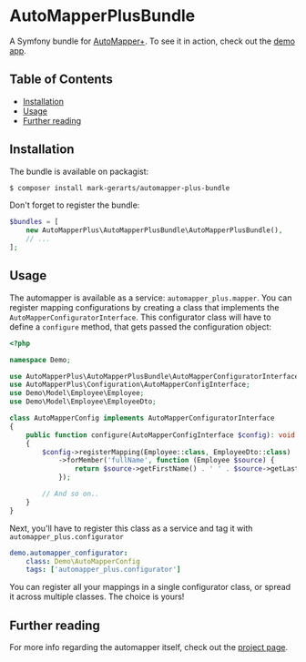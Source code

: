 # AutoMapperPlusBundle

A Symfony bundle for [AutoMapper+](https://www.github.com/mark-gerarts/automapper-plus).
To see it in action, check out the [demo app](https://github.com/mark-gerarts/automapper-plus-demo-app).

## Table of Contents
* [Installation](#installation)
* [Usage](#usage)
* [Further reading](#further-reading)

## Installation

The bundle is available on packagist:

```bash
$ composer install mark-gerarts/automapper-plus-bundle
```

Don't forget to register the bundle:

```php
$bundles = [
    new AutoMapperPlus\AutoMapperPlusBundle\AutoMapperPlusBundle(),
    // ...
];
```

## Usage

The automapper is available as a service: `automapper_plus.mapper`. You can
register mapping configurations by creating a class that implements the
`AutoMapperConfiguratorInterface`. This configurator class will have to define
a `configure` method, that gets passed the configuration object:

```php
<?php

namespace Demo;

use AutoMapperPlus\AutoMapperPlusBundle\AutoMapperConfiguratorInterface;
use AutoMapperPlus\Configuration\AutoMapperConfigInterface;
use Demo\Model\Employee\Employee;
use Demo\Model\Employee\EmployeeDto;

class AutoMapperConfig implements AutoMapperConfiguratorInterface
{
    public function configure(AutoMapperConfigInterface $config): void
    {
        $config->registerMapping(Employee::class, EmployeeDto::class)
            ->forMember('fullName', function (Employee $source) {
                return $source->getFirstName() . ' ' . $source->getLastName();
            });

        // And so on..
    }
}
```

Next, you'll have to register this class as a service and tag it with
`automapper_plus.configurator`

```yaml
demo.automapper_configurator:
    class: Demo\AutoMapperConfig
    tags: ['automapper_plus.configurator']

```

You can register all your mappings in a single configurator class, or spread it
across multiple classes. The choice is yours!

## Further reading
For more info regarding the automapper itself, check out the
[project page](https://www.github.com/mark-gerarts/automapper-plus).
